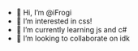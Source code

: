 - 👋 Hi, I’m @iFrogi
- 👀 I’m interested in css! 
- 🌱 I’m currently learning js and c#
- 💞️ I’m looking to collaborate on idk


<!---
iFrogi/iFrogi is a ✨ special ✨ repository because its `README.md` (this file) appears on your GitHub profile.
You can click the Preview link to take a look at your changes.
--->
